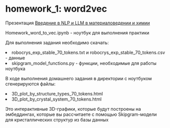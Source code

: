 # homework_1: word2vec

Презентация [Введение в NLP и LLM в материаловедении и химии](https://github.com/YanaPropad/MIPT_LLM/blob/main/Введение%20в%20NLP%2C%20LLM%20%20в%20материаловедении%20и%20химии.pdf)

Homework_word_to_vec.ipynb - ноутбук для выполнения практики

Для выполнения задания необходимо скачать:
<li>robocrys_exp_stable_70_tokens.txt и robocrys_exp_stable_70_tokens.csv - данные
<li>skipgram_model_functions.py - функции, необходимые для работы ноутбука

В ходе выполнения домашнего задания в директории с ноутбуком сгенерируются файлы:
<li>3D_plot_by_structure_types_70_tokens.html
<li>3D_plot_by_crystal_system_70_tokens.html
<p>Это интерактивные 3D-графики, которые будут построены на эмбеддингах, которые вы рассчитаете с помощью Skipgram-модели для кристаллических структур из базы данных
